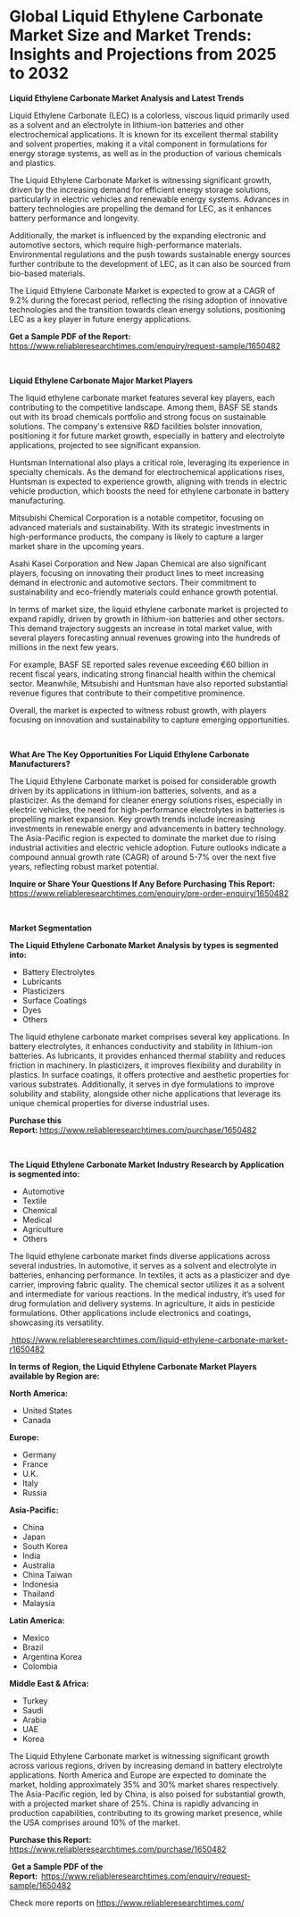 <p><h1>Global Liquid Ethylene Carbonate Market Size and Market Trends: Insights and Projections from 2025 to 2032</h1></p><p><strong>Liquid Ethylene Carbonate Market Analysis and Latest Trends</strong></p>
<p><p>Liquid Ethylene Carbonate (LEC) is a colorless, viscous liquid primarily used as a solvent and an electrolyte in lithium-ion batteries and other electrochemical applications. It is known for its excellent thermal stability and solvent properties, making it a vital component in formulations for energy storage systems, as well as in the production of various chemicals and plastics.</p><p>The Liquid Ethylene Carbonate Market is witnessing significant growth, driven by the increasing demand for efficient energy storage solutions, particularly in electric vehicles and renewable energy systems. Advances in battery technologies are propelling the demand for LEC, as it enhances battery performance and longevity. </p><p>Additionally, the market is influenced by the expanding electronic and automotive sectors, which require high-performance materials. Environmental regulations and the push towards sustainable energy sources further contribute to the development of LEC, as it can also be sourced from bio-based materials.</p><p>The Liquid Ethylene Carbonate Market is expected to grow at a CAGR of 9.2% during the forecast period, reflecting the rising adoption of innovative technologies and the transition towards clean energy solutions, positioning LEC as a key player in future energy applications.</p></p>
<p><strong>Get a Sample PDF of the Report:&nbsp;</strong> <a href="https://www.reliableresearchtimes.com/enquiry/request-sample/1650482?utm_campaign=2638&utm_medium=2&utm_source=Github&utm_content=ia&utm_term=23032025&utm_id=liquid-ethylene-carbonate">https://www.reliableresearchtimes.com/enquiry/request-sample/1650482</a></p>
<p>&nbsp;</p>
<p><strong>Liquid Ethylene Carbonate Major Market Players</strong></p>
<p><p>The liquid ethylene carbonate market features several key players, each contributing to the competitive landscape. Among them, BASF SE stands out with its broad chemicals portfolio and strong focus on sustainable solutions. The company's extensive R&D facilities bolster innovation, positioning it for future market growth, especially in battery and electrolyte applications, projected to see significant expansion.</p><p>Huntsman International also plays a critical role, leveraging its experience in specialty chemicals. As the demand for electrochemical applications rises, Huntsman is expected to experience growth, aligning with trends in electric vehicle production, which boosts the need for ethylene carbonate in battery manufacturing.</p><p>Mitsubishi Chemical Corporation is a notable competitor, focusing on advanced materials and sustainability. With its strategic investments in high-performance products, the company is likely to capture a larger market share in the upcoming years.</p><p>Asahi Kasei Corporation and New Japan Chemical are also significant players, focusing on innovating their product lines to meet increasing demand in electronic and automotive sectors. Their commitment to sustainability and eco-friendly materials could enhance growth potential.</p><p>In terms of market size, the liquid ethylene carbonate market is projected to expand rapidly, driven by growth in lithium-ion batteries and other sectors. This demand trajectory suggests an increase in total market value, with several players forecasting annual revenues growing into the hundreds of millions in the next few years.</p><p>For example, BASF SE reported sales revenue exceeding €60 billion in recent fiscal years, indicating strong financial health within the chemical sector. Meanwhile, Mitsubishi and Huntsman have also reported substantial revenue figures that contribute to their competitive prominence.</p><p>Overall, the market is expected to witness robust growth, with players focusing on innovation and sustainability to capture emerging opportunities.</p></p>
<p>&nbsp;</p>
<p><strong>What Are The Key Opportunities For Liquid Ethylene Carbonate Manufacturers?</strong></p>
<p><p>The Liquid Ethylene Carbonate market is poised for considerable growth driven by its applications in lithium-ion batteries, solvents, and as a plasticizer. As the demand for cleaner energy solutions rises, especially in electric vehicles, the need for high-performance electrolytes in batteries is propelling market expansion. Key growth trends include increasing investments in renewable energy and advancements in battery technology. The Asia-Pacific region is expected to dominate the market due to rising industrial activities and electric vehicle adoption. Future outlooks indicate a compound annual growth rate (CAGR) of around 5-7% over the next five years, reflecting robust market potential.</p></p>
<p><strong>Inquire or Share Your Questions If Any Before Purchasing This Report:</strong> <a href="https://www.reliableresearchtimes.com/enquiry/pre-order-enquiry/1650482?utm_campaign=2638&utm_medium=2&utm_source=Github&utm_content=ia&utm_term=23032025&utm_id=liquid-ethylene-carbonate">https://www.reliableresearchtimes.com/enquiry/pre-order-enquiry/1650482</a></p>
<p>&nbsp;</p>
<p><strong>Market Segmentation</strong></p>
<p><strong>The Liquid Ethylene Carbonate Market Analysis by types is segmented into:</strong></p>
<p><ul><li>Battery Electrolytes</li><li>Lubricants</li><li>Plasticizers</li><li>Surface Coatings</li><li>Dyes</li><li>Others</li></ul></p>
<p><p>The liquid ethylene carbonate market comprises several key applications. In battery electrolytes, it enhances conductivity and stability in lithium-ion batteries. As lubricants, it provides enhanced thermal stability and reduces friction in machinery. In plasticizers, it improves flexibility and durability in plastics. In surface coatings, it offers protective and aesthetic properties for various substrates. Additionally, it serves in dye formulations to improve solubility and stability, alongside other niche applications that leverage its unique chemical properties for diverse industrial uses.</p></p>
<p><strong>Purchase this Report:&nbsp;</strong><a href="https://www.reliableresearchtimes.com/purchase/1650482?utm_campaign=2638&utm_medium=2&utm_source=Github&utm_content=ia&utm_term=23032025&utm_id=liquid-ethylene-carbonate">https://www.reliableresearchtimes.com/purchase/1650482</a></p>
<p>&nbsp;</p>
<p><strong>The Liquid Ethylene Carbonate Market Industry Research by Application is segmented into:</strong></p>
<p><ul><li>Automotive</li><li>Textile</li><li>Chemical</li><li>Medical</li><li>Agriculture</li><li>Others</li></ul></p>
<p><p>The liquid ethylene carbonate market finds diverse applications across several industries. In automotive, it serves as a solvent and electrolyte in batteries, enhancing performance. In textiles, it acts as a plasticizer and dye carrier, improving fabric quality. The chemical sector utilizes it as a solvent and intermediate for various reactions. In the medical industry, it’s used for drug formulation and delivery systems. In agriculture, it aids in pesticide formulations. Other applications include electronics and coatings, showcasing its versatility.</p></p>
<p><a href="https://www.reliableresearchtimes.com/liquid-ethylene-carbonate-market-r1650482?utm_campaign=2638&utm_medium=2&utm_source=Github&utm_content=ia&utm_term=23032025&utm_id=liquid-ethylene-carbonate">&nbsp;https://www.reliableresearchtimes.com/liquid-ethylene-carbonate-market-r1650482</a></p>
<p><strong>In terms of Region, the Liquid Ethylene Carbonate Market Players available by Region are:</strong></p>
<p>
    <p> <strong> North America: </strong>
        <ul>
            <li>United States</li>
            <li>Canada</li>
        </ul>
        </p> 
    <p> <strong> Europe: </strong>
        <ul>
            <li>Germany</li>
            <li>France</li>
            <li>U.K.</li>
            <li>Italy</li>
            <li>Russia</li>
        </ul>
        </p> 
    <p> <strong> Asia-Pacific: </strong>
        <ul>
            <li>China</li>
            <li>Japan</li>
            <li>South Korea</li>
            <li>India</li>
            <li>Australia</li>
            <li>China Taiwan</li>
            <li>Indonesia</li>
            <li>Thailand</li>
            <li>Malaysia</li>
        </ul>
        </p> 
    <p> <strong> Latin America: </strong>
        <ul>
            <li>Mexico</li>
            <li>Brazil</li>
            <li>Argentina Korea</li>
            <li>Colombia</li>
        </ul>
        </p> 
    <p> <strong> Middle East & Africa: </strong>
        <ul>
            <li>Turkey</li>
            <li>Saudi</li>
            <li>Arabia</li>
            <li>UAE</li>
            <li>Korea</li>
        </ul>
    </p>
    </p>
<p><p>The Liquid Ethylene Carbonate market is witnessing significant growth across various regions, driven by increasing demand in battery electrolyte applications. North America and Europe are expected to dominate the market, holding approximately 35% and 30% market shares respectively. The Asia-Pacific region, led by China, is also poised for substantial growth, with a projected market share of 25%. China is rapidly advancing in production capabilities, contributing to its growing market presence, while the USA comprises around 10% of the market.</p></p>
<p><strong>Purchase this Report: </strong><a href="https://www.reliableresearchtimes.com/purchase/1650482?utm_campaign=2638&utm_medium=2&utm_source=Github&utm_content=ia&utm_term=23032025&utm_id=liquid-ethylene-carbonate">https://www.reliableresearchtimes.com/purchase/1650482</a></p>
<p>&nbsp;<strong>Get a Sample PDF of the Report:&nbsp;&nbsp;</strong><a href="https://www.reliableresearchtimes.com/enquiry/request-sample/1650482?utm_campaign=2638&utm_medium=2&utm_source=Github&utm_content=ia&utm_term=23032025&utm_id=liquid-ethylene-carbonate">https://www.reliableresearchtimes.com/enquiry/request-sample/1650482</a></p>
<p><strong></strong></p>
<p>Check more reports on <a href="https://www.reliableresearchtimes.com/?utm_campaign=2638&utm_medium=2&utm_source=Github&utm_content=ia&utm_term=23032025&utm_id=liquid-ethylene-carbonate">https://www.reliableresearchtimes.com/</a></p>